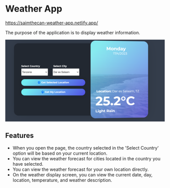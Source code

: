 # Weather App

https://saimthecan-weather-app.netlify.app/

The purpose of the application is to display weather information.

![page view](./weather-app.PNG)

## Features

* When you open the page, the country selected in the 'Select Country' option will be based on your current location.
* You can view the weather forecast for cities located in the country you have selected.
* You can view the weather forecast for your own location directly.
* On the weather display screen, you can view the current date, day, location, temperature, and weather description.


